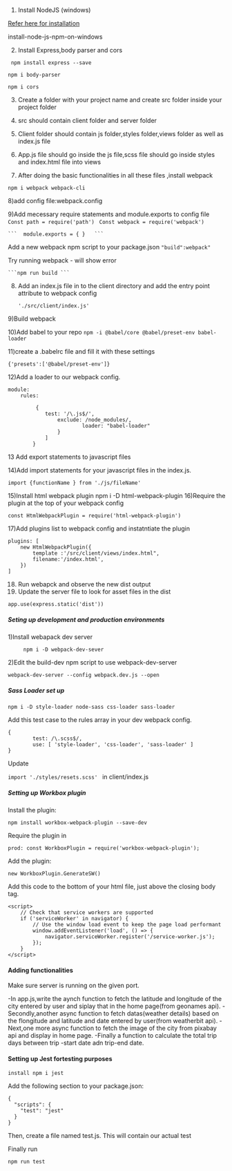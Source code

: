 
1) Install NodeJS (windows)

 [Refer here for installation](www.phoenixnap.com/kb/)
 
 install-node-js-npm-on-windows


2) Install Express,body parser and cors

 ``` npm install express --save```

 ```npm i body-parser```

 ```npm i cors```


3) Create a folder with your project name and create src folder inside your project folder

4) src should contain client folder and server folder

5) Client folder should contain js folder,styles folder,views folder as well as index.js file

6)  App.js file should go inside the js file,scss file should go inside styles and index.html file into views
7) After doing the basic functionalities in all these files ,install webpack 

 ``` npm i webpack webpack-cli ```

8)add config file:webpack.config

9)Add mecessary require statements and module.exports to config file
```  Const path = require('path') ```
```  Const webpack = require('webpack') ```

    ```  module.exports = { }   ```


Add a new webpack npm script to your package.json
	```	"build":webpack"  ```

Try running webpack - will show error

	```npm run build ```

8)  Add an index.js file in to the client directory and add the entry point attribute to webpack config

       ``` './src/client/index.js'  ```

9)Build webpack

10)Add babel to your repo 
``` npm -i @babel/core @babel/preset-env babel-loader ```

11)create a .babelrc file and fill it with these settings

```{'presets':['@babel/preset-env']}```

12)Add a loader to our webpack config.	


``` 
module:
    rules: 

       	 {
           	test: '/\.js$/',
            	exclude: /node_modules/,
            			loader: "babel-loader"
        		}
    		]
		} 
```
13 Add export statements to javascript files

14)Add import statements for your javascript files in the index.js.

 ```import {functionName } from './js/fileName'```

15)Install html webpack plugin
npm  i -D html-webpack-plugin
16)Require the plugin at the top of your webpack config

```const HtmlWebpackPlugin = require('html-webpack-plugin')```

17)Add plugins list to webpack config and instatntiate the plugin
```
plugins: [
	new HtmlWebpackPlugin({
		template :'/src/client/views/index.html",
		filename:'/index.html',
	})
]
```
18) Run webapck and observe the new dist output
19) Update the server file to look for asset files in the dist 

```app.use(express.static('dist'))```

##### Seting up development and production environments


1)Install webapack dev server

```
     npm i -D webpack-dev-sever
```
2)Edit the build-dev npm script to use webpack-dev-server

```
webpack-dev-server --config webpack.dev.js --open
```

##### Sass Loader set up


```
npm i -D style-loader node-sass css-loader sass-loader
```
Add this test case to the rules array in your dev webpack config.
```
{
        test: /\.scss$/,
        use: [ 'style-loader', 'css-loader', 'sass-loader' ]
}
```

Update 

```import './styles/resets.scss' ```
 in client/index.js

##### Setting up Workbox plugin

Install the plugin: 

``` npm install workbox-webpack-plugin --save-dev ```

Require the plugin in 

``` prod: const WorkboxPlugin = require('workbox-webpack-plugin'); ```

Add the plugin: 

```new WorkboxPlugin.GenerateSW()```

Add this code to the bottom of your html file, just above the closing body tag.

```
<script>
    // Check that service workers are supported
    if ('serviceWorker' in navigator) {
        // Use the window load event to keep the page load performant
        window.addEventListener('load', () => {
            navigator.serviceWorker.register('/service-worker.js');
        });
    }
</script>
```
#### Adding functionalities

Make sure server is running on the given port.

-In app.js,write the aynch function to fetch the latitude and longitude of the city entered by user and siplay that in the home page(from geonames api).
-Secondly,another async function to fetch datas(weather details) based on the flongitude and latitude and date entered by user(from weatherbit api).
-Next,one more async function to fetch the image of the city from pixabay api and display in home page.
-Finally a function to calculate the total trip days between trip -start date adn trip-end date.

#### Setting up Jest fortesting purposes

```install npm i jest```

Add the following section to your package.json:

```
{
  "scripts": {
    "test": "jest"
  }
}
```

Then, create a file named test.js. This will contain our actual test

Finally run

``` npm run test ```
